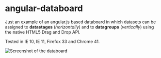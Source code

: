 # angular-databoard #

Just an example of an angular.js based databoard in which datasets can be assigned to **datastages** (*horizontally*) and to **datagroups** (*vertically*) using the native HTML5 Drag and Drop API.

Tested in IE 10, IE 11, Firefox 33 and Chrome 41.

![Screenshot of the databoard](http://i.imgur.com/MN3RXhZ.png)